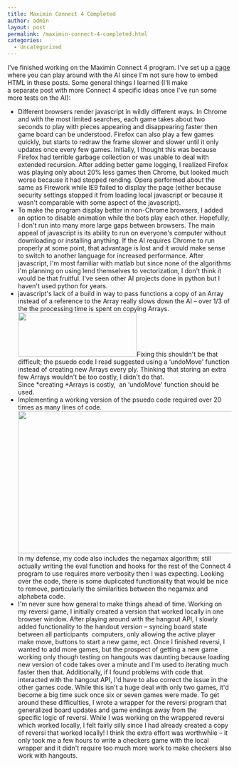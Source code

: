 ```yaml
---
title: Maximin Connect 4 Completed
author: admin
layout: post
permalink: /maximin-connect-4-completed.html
categories:
  - Uncategorized
---
```

I've finished working on the Maximin Connect 4 program. I've set up a [page][1] where you can play around with the AI since I'm not sure how to embed HTML in these posts. Some general things I learned (I'll make a separate post with more Connect 4 specific ideas once I've run some more tests on the AI):

*   Different browsers render javascript in wildly different ways. In Chrome and with the most limited searches, each game takes about two seconds to play with pieces appearing and disappearing faster then game board can be understood. Firefox can also play a few games quickly, but starts to redraw the frame slower and slower until it only updates once every few games. Initially, I thought this was because Firefox had terrible garbage collection or was unable to deal with extended recursion. After adding better game logging, I realized Firefox was playing only about 20% less games then Chrome, but looked much worse because it had stopped rending. Opera performed about the same as Firework while IE9 failed to display the page (either because security settings stopped it from loading local javascript or because it wasn't comparable with some aspect of the javascript).
*   To make the program display better in non-Chrome browsers, I added an option to disable animation while the bots play each other. Hopefully, I don't run into many more large gaps between browsers. The main appeal of javascript is its ability to run on everyone's computer without downloading or installing anything. If the AI requires Chrome to run properly at some point, that advantage is lost and it would make sense to switch to another language for increased performance. After javascript, I'm most familiar with matlab but since none of the algorithms I'm planning on using lend themselves to vectorization, I don't think it would be that fruitful. I've seen other AI projects done in python but I haven't used python for years.
*   javascript's lack of a build in way to pass functions a copy of an Array instead of a reference to the Array really slows down the AI &#8211; over 1/3 of the the processing time is spent on copying Arrays.  
    [<img class="aligncenter size-full wp-image-28" title="CPU Profile" src="http://www.roadtolarissa.com/wp-content/uploads/2012/09/profile.png" alt="" width="267" height="99" />][2]Fixing this shouldn't be that difficult; the psuedo code I read suggested using a &#8216;undoMove' function instead of creating new Arrays every ply. Thinking that storing an extra few Arrays wouldn't be too costly, I didn't do that. Since *creating *Arrays is costly,  an &#8216;undoMove' function should be used.
*   Implementing a working version of the psuedo code required over 20 times as many lines of code. [<img class="aligncenter size-full wp-image-29" title="profile" src="http://www.roadtolarissa.com/wp-content/uploads/2012/09/profile1.png" alt="" width="550" height="319" />][3]In my defense, my code also includes the negamax algorithm; still actually writing the eval function and hooks for the rest of the Connect 4 program to use requires more verbosity then I was expecting. Looking over the code, there is some duplicated functionality that would be nice to remove, particularly the similarities between the negamax and alphabeta code.
*   I'm never sure how general to make things ahead of time. Working on my reversi game, I initially created a version that worked locally in one browser window. After playing around with the hangout API, I slowly added functionality to the handout version &#8211; syncing board state between all participants  computers, only allowing the active player make move, buttons to start a new game, ect. Once I finished reversi, I wanted to add more games, but the prospect of getting a new game working only though testing on hangouts was daunting because loading new version of code takes over a minute and I'm used to iterating much faster then that. Additionally, if I found problems with code that interacted with the hangout API, I'd have to also correct the issue in the other games code. While this isn't a huge deal with only two games, it'd become a big time suck once six or seven games were made. To get around these difficulties, I wrote a wrapper for the reversi program that generalized board updates and game endings away from the specific logic of reversi. While I was working on the wrappered reversi which worked locally, I felt fairly silly since I had already created a copy of reversi that worked locally! I think the extra effort was worthwhile &#8211; it only took me a few hours to write a checkers game with the local wrapper and it didn't require too much more work to make checkers also work with hangouts.

 [1]: http://www.roadtolarissa.com/javascript/connect-4-AI/
 [2]: http://www.roadtolarissa.com/wp-content/uploads/2012/09/profile.png
 [3]: http://www.roadtolarissa.com/wp-content/uploads/2012/09/profile1.png
